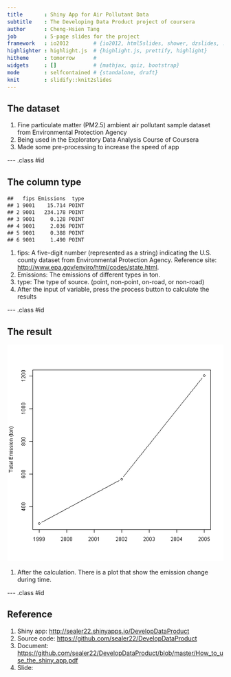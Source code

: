 ```yaml
---
title       : Shiny App for Air Pollutant Data
subtitle    : The Developing Data Product project of coursera
author      : Cheng-Hsien Tang
job         : 5-page slides for the project
framework   : io2012        # {io2012, html5slides, shower, dzslides, ...}
highlighter : highlight.js  # {highlight.js, prettify, highlight}
hitheme     : tomorrow      # 
widgets     : []            # {mathjax, quiz, bootstrap}
mode        : selfcontained # {standalone, draft}
knit        : slidify::knit2slides
---
```


## The dataset

1. Fine particulate matter (PM2.5) ambient air pollutant sample dataset from Environmental Protection Agency
2. Being used in the Exploratory Data Analysis Course of Coursera
3. Made some pre-processing to increase the speed of app

--- .class #id 

## The column type

```
##   fips Emissions  type
## 1 9001    15.714 POINT
## 2 9001   234.178 POINT
## 3 9001     0.128 POINT
## 4 9001     2.036 POINT
## 5 9001     0.388 POINT
## 6 9001     1.490 POINT
```


1. fips: A five-digit number (represented as a string) indicating the U.S. county  dataset from Environmental Protection Agency. Reference site: http://www.epa.gov/enviro/html/codes/state.html.
2. Emissions: The emissions of different types in ton.
3. type: The type of source. (point, non-point, on-road, or non-road)
4. After the input of variable, press the process button to calculate the results

--- .class #id 



## The result

![plot of chunk unnamed-chunk-2](assets/fig/unnamed-chunk-2-1.png) 

1. After the calculation. There is a plot that show the emission change during time.


--- .class #id 

## Reference

1. Shiny app: http://sealer22.shinyapps.io/DevelopDataProduct
2. Source code: https://github.com/sealer22/DevelopDataProduct
3. Document: https://github.com/sealer22/DevelopDataProduct/blob/master/How_to_use_the_shiny_app.pdf
4. Slide: 




